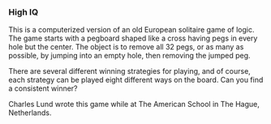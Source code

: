 ### High IQ

This is a computerized version of an old European solitaire game of logic. The game starts with a pegboard shaped like a cross having pegs in every hole but the center. The object is to remove all 32 pegs, or as many as possible, by jumping into an empty hole, then removing the jumped peg.

There are several different winning strategies for playing, and of course, each strategy can be played eight different ways on the board. Can you find a consistent winner?

Charles Lund wrote this game while at The American School in The Hague, Netherlands.

